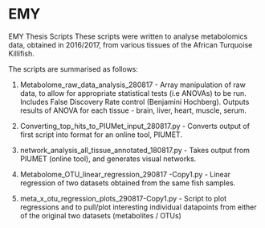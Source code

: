 # EMY
EMY Thesis Scripts
These scripts were written to analyse metabolomics data, obtained in 2016/2017, from various tissues of the African
Turquoise Killifish.

The scripts are summarised as follows:

1. Metabolome_raw_data_analysis_280817 - Array manipulation of raw data, to allow for appropriate statistical tests (i.e ANOVAs) to be run. Includes False Discovery Rate control (Benjamini Hochberg). Outputs results of ANOVA for each tissue - brain, liver, heart, muscle, serum.

2. Converting_top_hits_to_PIUMet_input_280817.py - Converts output of first script into format for an online tool, PIUMET.

3. network_analysis_all_tissue_annotated_180817.py - Takes output from PIUMET (online tool), and generates visual networks.

4. Metabolome_OTU_linear_regression_290817 -Copy1.py -  Linear regression of two datasets obtained from the same fish samples.

5. meta_x_otu_regression_plots_290817-Copy1.py - Script to plot regressions and to pull/plot interesting individual datapoints from either of the original two datasets (metabolites / OTUs)


